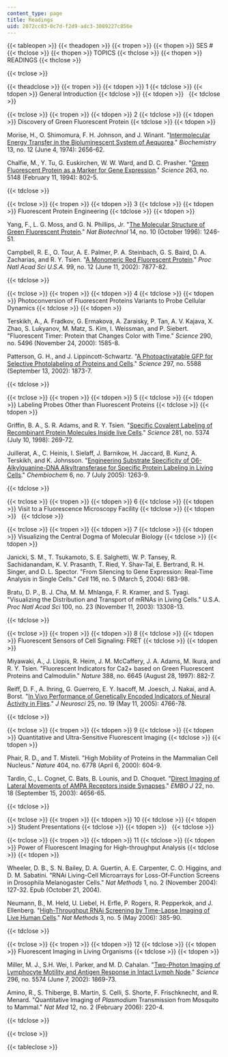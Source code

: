 ```yaml
---
content_type: page
title: Readings
uid: 2072cc83-0c7d-f2d9-adc3-3089227c856e
---
```


{{< tableopen >}}
{{< theadopen >}}
{{< tropen >}}
{{< thopen >}}
SES #
{{< thclose >}}
{{< thopen >}}
TOPICS
{{< thclose >}}
{{< thopen >}}
READINGS
{{< thclose >}}

{{< trclose >}}

{{< theadclose >}}
{{< tropen >}}
{{< tdopen >}}
1
{{< tdclose >}}
{{< tdopen >}}
General Introduction
{{< tdclose >}}
{{< tdopen >}}
 
{{< tdclose >}}

{{< trclose >}}
{{< tropen >}}
{{< tdopen >}}
2
{{< tdclose >}}
{{< tdopen >}}
Discovery of Green Fluorescent Protein
{{< tdclose >}}
{{< tdopen >}}


Morise, H., O. Shimomura, F. H. Johnson, and J. Winant. "[Intermolecular Energy Transfer in the Bioluminescent System of Aequorea](http://www.ncbi.nlm.nih.gov/entrez/query.fcgi?db=pubmed&cmd=Retrieve&dopt=Abstract&list_uids=4151620&query_hl=8&itool=pubmed_DocSum)." _Biochemistry_ 13, no. 12 (June 4, 1974): 2656-62.

Chalfie, M., Y. Tu, G. Euskirchen, W. W. Ward, and D. C. Prasher. "[Green Fluorescent Protein as a Marker for Gene Expression](http://www.ncbi.nlm.nih.gov/entrez/query.fcgi?db=pubmed&cmd=Retrieve&dopt=AbstractPlus&list_uids=8303295&query_hl=12&itool=pubmed_DocSum)." _Science_ 263, no. 5148 (February 11, 1994): 802-5.


{{< tdclose >}}

{{< trclose >}}
{{< tropen >}}
{{< tdopen >}}
3
{{< tdclose >}}
{{< tdopen >}}
Fluorescent Protein Engineering
{{< tdclose >}}
{{< tdopen >}}


Yang, F., L. G. Moss, and G. N. Phillips, Jr. "[The Molecular Structure of Green Fluorescent Protein](http://www.ncbi.nlm.nih.gov/entrez/query.fcgi?db=pubmed&cmd=Retrieve&dopt=AbstractPlus&list_uids=9631087&query_hl=84&itool=pubmed_DocSum)." _Nat Biotechnol_ 14, no. 10 (October 1996): 1246-51.

Campbell, R. E., O. Tour, A. E. Palmer, P. A. Steinbach, G. S. Baird, D. A. Zacharias, and R. Y. Tsien. "[A Monomeric Red Fluorescent Protein](http://www.ncbi.nlm.nih.gov/entrez/query.fcgi?db=pubmed&cmd=Retrieve&dopt=Abstract&list_uids=12060735&query_hl=18&itool=pubmed_DocSum)." _Proc Natl Acad Sci U.S.A._ 99, no. 12 (June 11, 2002): 7877-82.


{{< tdclose >}}

{{< trclose >}}
{{< tropen >}}
{{< tdopen >}}
4
{{< tdclose >}}
{{< tdopen >}}
Photoconversion of Fluorescent Proteins Variants to Probe Cellular Dynamics
{{< tdclose >}}
{{< tdopen >}}


Terskikh, A., A. Fradkov, G. Ermakova, A. Zaraisky, P. Tan, A. V. Kajava, X. Zhao, S. Lukyanov, M. Matz, S. Kim, I. Weissman, and P. Siebert. "Fluorescent Timer: Protein that Changes Color with Time." _Science_ 290, no. 5496 (November 24, 2000): 1585-8.

Patterson, G. H., and J. Lippincott-Schwartz. "[A Photoactivatable GFP for Selective Photolabeling of Proteins and Cells](http://www.ncbi.nlm.nih.gov/entrez/query.fcgi?db=pubmed&cmd=Retrieve&dopt=Abstract&list_uids=12228718&query_hl=24&itool=pubmed_DocSum)." _Science_ 297, no. 5588 (September 13, 2002): 1873-7.


{{< tdclose >}}

{{< trclose >}}
{{< tropen >}}
{{< tdopen >}}
5
{{< tdclose >}}
{{< tdopen >}}
Labeling Probes Other than Fluorescent Proteins
{{< tdclose >}}
{{< tdopen >}}


Griffin, B. A., S. R. Adams, and R. Y. Tsien. "[Specific Covalent Labeling of Recombinant Protein Molecules Inside live Cells](http://www.ncbi.nlm.nih.gov/entrez/query.fcgi?db=pubmed&cmd=Retrieve&dopt=Abstract&list_uids=9657724&query_hl=37&itool=pubmed_DocSum)." _Science_ 281, no. 5374 (July 10, 1998): 269-72.

Juillerat, A., C. Heinis, I. Sielaff, J. Barnikow, H. Jaccard, B. Kunz, A. Terskikh, and K. Johnsson. "[Engineering Substrate Specificity of O6-Alkylguanine-DNA Alkyltransferase for Specific Protein Labeling in Living Cells](http://www.ncbi.nlm.nih.gov/entrez/query.fcgi?db=pubmed&cmd=Retrieve&dopt=Abstract&list_uids=15934048&query_hl=35&itool=pubmed_DocSum)." _Chembiochem_ 6, no. 7 (July 2005): 1263-9.


{{< tdclose >}}

{{< trclose >}}
{{< tropen >}}
{{< tdopen >}}
6
{{< tdclose >}}
{{< tdopen >}}
Visit to a Fluorescence Microscopy Facility
{{< tdclose >}}
{{< tdopen >}}
 
{{< tdclose >}}

{{< trclose >}}
{{< tropen >}}
{{< tdopen >}}
7
{{< tdclose >}}
{{< tdopen >}}
Visualizing the Central Dogma of Molecular Biology
{{< tdclose >}}
{{< tdopen >}}


Janicki, S. M., T. Tsukamoto, S. E. Salghetti, W. P. Tansey, R. Sachidanandam, K. V. Prasanth, T. Ried, Y. Shav-Tal, E. Bertrand, R. H. Singer, and D. L. Spector. "From Silencing to Gene Expression: Real-Time Analysis in Single Cells." _Cell_ 116, no. 5 (March 5, 2004): 683-98.

Bratu, D. P., B. J. Cha, M. M. Mhlanga, F. R. Kramer, and S. Tyagi. "Visualizing the Distribution and Transport of mRNAs in Living Cells." U.S.A. _Proc Natl Acad Sci_ 100, no. 23 (November 11, 2003): 13308-13.


{{< tdclose >}}

{{< trclose >}}
{{< tropen >}}
{{< tdopen >}}
8
{{< tdclose >}}
{{< tdopen >}}
Fluorescent Sensors of Cell Signaling: FRET
{{< tdclose >}}
{{< tdopen >}}


Miyawaki, A., J. Llopis, R. Heim, J. M. McCaffery, J. A. Adams, M. Ikura, and R. Y. Tsien. "Fluorescent Indicators for Ca2+ based on Green Fluorescent Proteins and Calmodulin." _Nature_ 388, no. 6645 (August 28, 1997): 882-7.

Reiff, D. F., A. Ihring, G. Guerrero, E. Y. Isacoff, M. Joesch, J. Nakai, and A. Borst. "[In Vivo Performance of Genetically Encoded Indicators of Neural Activity in Flies](http://www.ncbi.nlm.nih.gov/entrez/query.fcgi?db=pubmed&cmd=Retrieve&dopt=AbstractPlus&list_uids=15888652&query_hl=72&itool=pubmed_docsum)." _J_ _Neurosci_ 25, no. 19 (May 11, 2005): 4766-78.


{{< tdclose >}}

{{< trclose >}}
{{< tropen >}}
{{< tdopen >}}
9
{{< tdclose >}}
{{< tdopen >}}
Quantitative and Ultra-Sensitive Fluorescent Imaging
{{< tdclose >}}
{{< tdopen >}}


Phair, R. D., and T. Misteli. "High Mobility of Proteins in the Mammalian Cell Nucleus." _Nature_ 404, no. 6778 (April 6, 2000): 604-9.

Tardin, C., L. Cognet, C. Bats, B. Lounis, and D. Choquet. "[Direct Imaging of Lateral Movements of AMPA Receptors inside Synapses](http://www.ncbi.nlm.nih.gov/entrez/query.fcgi?db=pubmed&cmd=Retrieve&dopt=AbstractPlus&list_uids=12970178&query_hl=12&itool=pubmed_docsum)." _EMBO J_ 22, no. 18 (September 15, 2003): 4656-65.


{{< tdclose >}}

{{< trclose >}}
{{< tropen >}}
{{< tdopen >}}
10
{{< tdclose >}}
{{< tdopen >}}
Student Presentations
{{< tdclose >}}
{{< tdopen >}}
 
{{< tdclose >}}

{{< trclose >}}
{{< tropen >}}
{{< tdopen >}}
11
{{< tdclose >}}
{{< tdopen >}}
Power of Fluorescent Imaging for High-throughput Analysis
{{< tdclose >}}
{{< tdopen >}}


Wheeler, D. B., S. N. Bailey, D. A. Guertin, A. E. Carpenter, C. O. Higgins, and D. M. Sabatini. "RNAi Living-Cell Microarrays for Loss-Of-Function Screens in Drosophila Melanogaster Cells." _Nat Methods_ 1, no. 2 (November 2004): 127-32. Epub (October 21, 2004).

Neumann, B., M. Held, U. Liebel, H. Erfle, P. Rogers, R. Pepperkok, and J. Ellenberg. "[High-Throughput RNAi Screening by Time-Lapse Imaging of Live Human Cells](http://www.ncbi.nlm.nih.gov/entrez/query.fcgi?db=pubmed&cmd=Retrieve&dopt=AbstractPlus&list_uids=16628209&query_hl=40&itool=pubmed_docsum)." _Nat Methods_ 3, no. 5 (May 2006): 385-90.


{{< tdclose >}}

{{< trclose >}}
{{< tropen >}}
{{< tdopen >}}
12
{{< tdclose >}}
{{< tdopen >}}
Fluorescent Imaging in Living Organisms
{{< tdclose >}}
{{< tdopen >}}


Miller, M. J., S.H. Wei, I. Parker, and M. D. Cahalan. "[Two-Photon Imaging of Lymphocyte Motility and Antigen Response in Intact Lymph Node](http://www.ncbi.nlm.nih.gov/entrez/query.fcgi?db=pubmed&cmd=Retrieve&dopt=Abstract&list_uids=12016203&query_hl=130&itool=pubmed_docsum)." _Science_ 296, no. 5574 (June 7, 2002): 1869-73.

Amino, R., S. Thiberge, B. Martin, S. Celli, S. Shorte, F. Frischknecht, and R. Menard. "Quantitative Imaging of _Plasmodium_ Transmission from Mosquito to Mammal." _Nat Med_ 12, no. 2 (February 2006): 220-4.


{{< tdclose >}}

{{< trclose >}}

{{< tableclose >}}